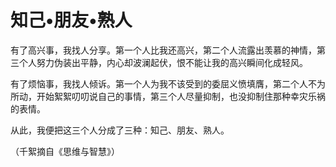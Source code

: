 # 知己•朋友•熟人

有了高兴事，我找人分享。第一个人比我还高兴，第二个人流露出羡慕的神情，第三个人努力伪装出平静，内心却波澜起伏，恨不能让我的高兴瞬间化成轻风。 

有了烦恼事，我找人倾诉。第一个人为我不该受到的委屈义愤填膺，第二个人不为所动，开始絮絮叨叨说自己的事情，第三个人尽量抑制，也没抑制住那种幸灾乐祸的表情。 

从此，我便把这三个人分成了三种：知己、朋友、熟人。 

（千絮摘自《思维与智慧》）